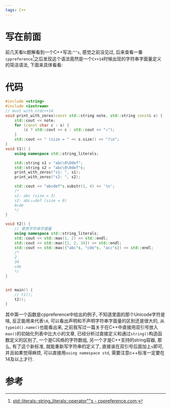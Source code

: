 ```yaml
---
tags: C++ 
---
```


# 写在前面

前几天看lc题解看到一个C++写法:`""s`, 感觉之前没见过, 后来查看一番`cppreference`[^1]之后发现这个语法竟然是一个`C++14`时候出现的字符串字面量定义的简洁语法, 下面来具体看看:



# 代码

```cpp
#include <string>
#include <iostream>
// must with stdc++14
void print_with_zeros(const std::string note, std::string const& s) {
    std::cout << note;
    for (const char c : s) {
        (c ? std::cout << c : std::cout << "₀");
    }
    std::cout << " (size = " << s.size() << ")\n";
}
void t1() {
    using namespace std::string_literals;

    std::string s1 = "abc\0\0def";
    std::string s2 = "abc\0\0def"s;
    print_with_zeros("s1: ", s1);
    print_with_zeros("s2: ", s2);

    std::cout << "abcdef"s.substr(1, 4) << '\n';
    /*
    s1: abc (size = 3)
    s2: abc₀₀def (size = 8)
    bcde
    */
}

void t2() {
    // 使用字符串字面量
    using namespace std::string_literals;
    std::cout << std::max(1, 2) << std::endl;
    std::cout << std::max({1, 2, 34}) << std::endl;
    std::cout << std::max({"abc"s, "cde"s, "acc"s}) << std::endl;
    /*
    2
    34
    cde
    */
}


int main() {
    // t1();
    t2();
}

```

其中第一个函数是cppreference中给出的例子, 不知道里面的那个Unicode字符是啥, 反正能用来代表`\0`, 可以看出声明和不声明字符串字面量的区别还是很大的, 从`typeid().name()`也能看出来, 之前我写过一篇关于在C++中直接用双引号放入`max()`的初始化列表中比大小的文章, 已经分析过直接定义和通过`string()`构造函数定义的区别了, 一个是C风格的字符数组, 另一个才是C++支持的string容器, 那么, 有了这个新标准, 就能重新写字符串的定义了, 直接诶在双引号后面加上`s`即可, 并且如果觉得麻烦, 可以直接用`using namespace std`, 需要注意c++标准一定要在14及以上才行. 

# 参考

[^1]:[std::literals::string_literals::operator""s - cppreference.com](https://en.cppreference.com/w/cpp/string/basic_string/operator""s);
